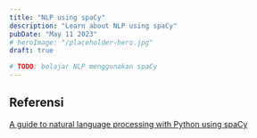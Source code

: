 ```yaml
---
title: "NLP using spaCy"
description: "Learn about NLP using spaCy"
pubDate: "May 11 2023"
# heroImage: "/placeholder-hero.jpg"
draft: true

# TODO: belajar NLP menggunakan spaCy
---
```


## Referensi
[A guide to natural language processing with Python using spaCy](https://blog.logrocket.com/guide-natural-language-processing-python-spacy/)
